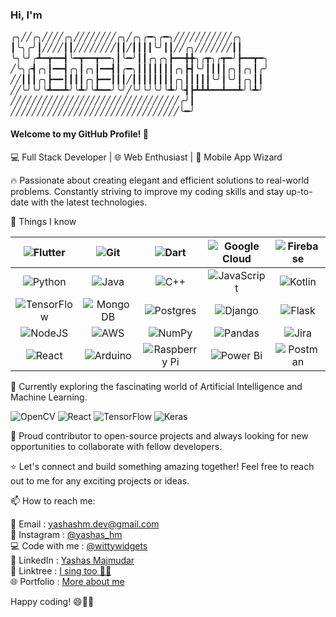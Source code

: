 
### Hi, I'm
╭╮╱╱╭╮╱╱╱╱╭╮╱╱╱╱╱╱╱╱╭╮╱╭╮╭━╮╭━╮╱╱╱╱╱╱╱╱╱╱╱╭╮<br>
┃╰╮╭╯┃╱╱╱╱┃┃╱╱╱╱╱╱╱╱┃┃╱┃┃┃┃╰╯┃┃╱╱╭╮╱╱╱╱╱╱╱┃┃<br>
╰╮╰╯╭┻━┳━━┫╰━┳━━┳━━╮┃╰━╯┃┃╭╮╭╮┣━━╋╋╮╭┳╮╭┳━╯┣━━┳━╮<br>
╱╰╮╭┫╭╮┃━━┫╭╮┃╭╮┃━━┫┃╭━╮┃┃┃┃┃┃┃╭╮┣┫╰╯┃┃┃┃╭╮┃╭╮┃╭╯<br>
╱╱┃┃┃╭╮┣━━┃┃┃┃╭╮┣━━┃┃┃╱┃┃┃┃┃┃┃┃╭╮┃┃┃┃┃╰╯┃╰╯┃╭╮┃┃<br>
╱╱╰╯╰╯╰┻━━┻╯╰┻╯╰┻━━╯╰╯╱╰╯╰╯╰╯╰┻╯╰┫┣┻┻┻━━┻━━┻╯╰┻╯<br>
╱╱╱╱╱╱╱╱╱╱╱╱╱╱╱╱╱╱╱╱╱╱╱╱╱╱╱╱╱╱╱╱╭╯┃<br>
╱╱╱╱╱╱╱╱╱╱╱╱╱╱╱╱╱╱╱╱╱╱╱╱╱╱╱╱╱╱╱╱╰━╯<br>


#### Welcome to my GitHub Profile! 🚀

💻 Full Stack Developer | 🌐 Web Enthusiast | 📱 Mobile App Wizard

🔥 Passionate about creating elegant and efficient solutions to real-world problems. Constantly striving to improve my coding skills and stay up-to-date with the latest technologies.

👀 Things I know

|     ![Flutter](https://img.shields.io/badge/Flutter-%2302569B.svg?style=for-the-badge&logo=Flutter&logoColor=white)      |       ![Git](https://img.shields.io/badge/git-%23F05033.svg?style=for-the-badge&logo=git&logoColor=white)       |        ![Dart](https://img.shields.io/badge/dart-%230175C2.svg?style=for-the-badge&logo=dart&logoColor=white)         | ![Google Cloud](https://img.shields.io/badge/GoogleCloud-%234285F4.svg?style=for-the-badge&logo=google-cloud&logoColor=white) |      ![Firebase](https://img.shields.io/badge/firebase-%23039BE5.svg?style=for-the-badge&logo=firebase)      |
|:------------------------------------------------------------------------------------------------------------------------:|:---------------------------------------------------------------------------------------------------------------:|:---------------------------------------------------------------------------------------------------------------------:|:-----------------------------------------------------------------------------------------------------------------------------:|:------------------------------------------------------------------------------------------------------------:| 
|          ![Python](https://img.shields.io/badge/python-3670A0?style=for-the-badge&logo=python&logoColor=ffdd54)          |    ![Java](https://img.shields.io/badge/java-%23ED8B00.svg?style=for-the-badge&logo=openjdk&logoColor=white)    |        ![C++](https://img.shields.io/badge/c++-%2300599C.svg?style=for-the-badge&logo=c%2B%2B&logoColor=white)        | ![JavaScript](https://img.shields.io/badge/javascript-%23323330.svg?style=for-the-badge&logo=javascript&logoColor=%23F7DF1E)  | ![Kotlin](https://img.shields.io/badge/kotlin-%237F52FF.svg?style=for-the-badge&logo=kotlin&logoColor=white) |
| ![TensorFlow](https://img.shields.io/badge/TensorFlow-%23FF6F00.svg?style=for-the-badge&logo=TensorFlow&logoColor=white) | ![MongoDB](https://img.shields.io/badge/MongoDB-%234ea94b.svg?style=for-the-badge&logo=mongodb&logoColor=white) | 	![Postgres](https://img.shields.io/badge/postgres-%23316192.svg?style=for-the-badge&logo=postgresql&logoColor=white) |         ![Django](https://img.shields.io/badge/django-%23092E20.svg?style=for-the-badge&logo=django&logoColor=white)          |    ![Flask](https://img.shields.io/badge/flask-%23000.svg?style=for-the-badge&logo=flask&logoColor=white)    |
|         ![NodeJS](https://img.shields.io/badge/node.js-6DA55F?style=for-the-badge&logo=node.js&logoColor=white)          |   ![AWS](https://img.shields.io/badge/AWS-%23FF9900.svg?style=for-the-badge&logo=amazon-aws&logoColor=white)    |       ![NumPy](https://img.shields.io/badge/numpy-%23013243.svg?style=for-the-badge&logo=numpy&logoColor=white)       |         ![Pandas](https://img.shields.io/badge/pandas-%23150458.svg?style=for-the-badge&logo=pandas&logoColor=white)          |    ![Jira](https://img.shields.io/badge/jira-%230A0FFF.svg?style=for-the-badge&logo=jira&logoColor=white)    |
|      ![React](https://img.shields.io/badge/react-%2320232a.svg?style=for-the-badge&logo=react&logoColor=%2361DAFB)       |    ![Arduino](https://img.shields.io/badge/-Arduino-00979D?style=for-the-badge&logo=Arduino&logoColor=white)    |        ![Raspberry Pi](https://img.shields.io/badge/-RaspberryPi-C51A4A?style=for-the-badge&logo=Raspberry-Pi)        |          ![Power Bi](https://img.shields.io/badge/power_bi-F2C811?style=for-the-badge&logo=powerbi&logoColor=black)           |   ![Postman](https://img.shields.io/badge/Postman-FF6C37?style=for-the-badge&logo=postman&logoColor=white)   |

🌱 Currently exploring the fascinating world of Artificial Intelligence and Machine Learning.

![OpenCV](https://img.shields.io/badge/opencv-%23white.svg?style=for-the-badge&logo=opencv&logoColor=white)
![React](https://img.shields.io/badge/react-%2320232a.svg?style=for-the-badge&logo=react&logoColor=%2361DAFB)
![TensorFlow](https://img.shields.io/badge/TensorFlow-%23FF6F00.svg?style=for-the-badge&logo=TensorFlow&logoColor=white)
![Keras](https://img.shields.io/badge/Keras-%23D00000.svg?style=for-the-badge&logo=Keras&logoColor=white)

🚀 Proud contributor to open-source projects and always looking for new opportunities to collaborate with fellow developers.

⭐️ Let's connect and build something amazing together! Feel free to reach out to me for any exciting projects or ideas.

📫 How to reach me:

📧 Email         : [yashashm.dev@gmail.com](mailto:yashashm.dev@gmail.com) <br>
📸 Instagram     : [@yashas_hm](https://www.instagram.com/yashas_hm) <br>
💻 Code with me  : [@wittywidgets](https://www.instagram.com/wittywidgets) <br>
💼 LinkedIn      : [Yashas Majmudar](https://www.linkedin.com/in/yashashm08052001/) <br>
🔗 Linktree      : [I sing too 😶‍🌫️](https://linktr.ee/yashashm) <br>
🌐 Portfolio     : [More about me](https://yashas-hm.github.io/portfolio/)

Happy coding! 😄👨‍💻

<!---
yashas-hm/yashas-hm is a ✨ special ✨ repository because its `README.md` (this file) appears on your GitHub profile.
You can click the Preview link to take a look at your changes.
--->
